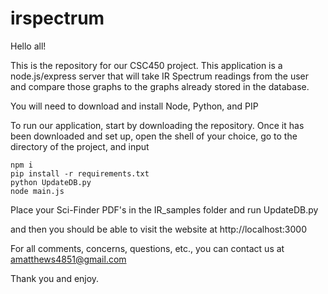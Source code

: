 # irspectrum
Hello all!

This is the repository for our CSC450 project. This application is a node.js/express server that will take IR Spectrum readings from the user and compare those graphs to the graphs already stored in the database.

You will need to download and install Node, Python, and PIP

To run our application, start by downloading the repository. Once it has been downloaded and set up, open the shell of your choice, go to the directory of the project, and input

```console
npm i
pip install -r requirements.txt
python UpdateDB.py
node main.js
```

Place your Sci-Finder PDF's in the IR_samples folder and run UpdateDB.py

and then you should be able to visit the website at http://localhost:3000

For all comments, concerns, questions, etc., you can contact us at amatthews4851@gmail.com

Thank you and enjoy.
